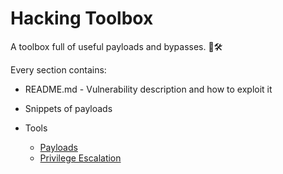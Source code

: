 # Hacking Toolbox

A toolbox full of useful payloads and bypasses. 🧰🛠

Every section contains:

- README.md - Vulnerability description and how to exploit it
- Snippets of payloads

- Tools 
  - [Payloads](Payloads/README.md)
  - [Privilege Escalation](Privilege%20Escalation/README.md)